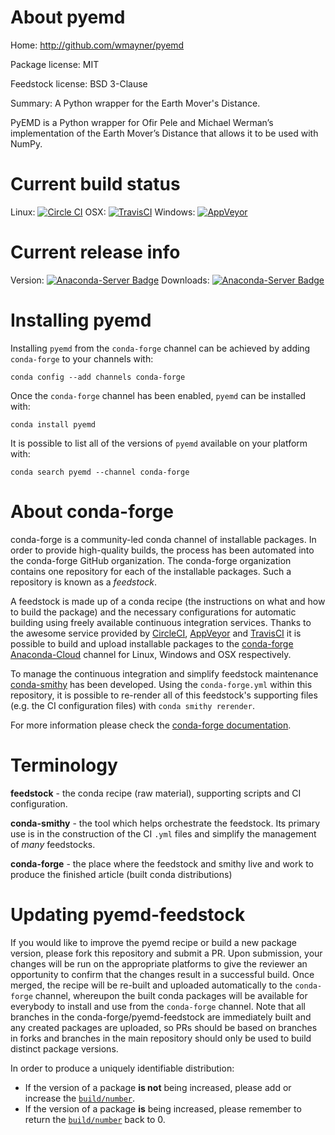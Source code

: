 About pyemd
===========

Home: http://github.com/wmayner/pyemd

Package license: MIT

Feedstock license: BSD 3-Clause

Summary: A Python wrapper for the Earth Mover's Distance.

PyEMD is a Python wrapper for Ofir Pele and Michael Werman’s implementation
of the Earth Mover’s Distance that allows it to be used with NumPy.


Current build status
====================

Linux: [![Circle CI](https://circleci.com/gh/conda-forge/pyemd-feedstock.svg?style=shield)](https://circleci.com/gh/conda-forge/pyemd-feedstock)
OSX: [![TravisCI](https://travis-ci.org/conda-forge/pyemd-feedstock.svg?branch=master)](https://travis-ci.org/conda-forge/pyemd-feedstock)
Windows: [![AppVeyor](https://ci.appveyor.com/api/projects/status/github/conda-forge/pyemd-feedstock?svg=True)](https://ci.appveyor.com/project/conda-forge/pyemd-feedstock/branch/master)

Current release info
====================
Version: [![Anaconda-Server Badge](https://anaconda.org/conda-forge/pyemd/badges/version.svg)](https://anaconda.org/conda-forge/pyemd)
Downloads: [![Anaconda-Server Badge](https://anaconda.org/conda-forge/pyemd/badges/downloads.svg)](https://anaconda.org/conda-forge/pyemd)

Installing pyemd
================

Installing `pyemd` from the `conda-forge` channel can be achieved by adding `conda-forge` to your channels with:

```
conda config --add channels conda-forge
```

Once the `conda-forge` channel has been enabled, `pyemd` can be installed with:

```
conda install pyemd
```

It is possible to list all of the versions of `pyemd` available on your platform with:

```
conda search pyemd --channel conda-forge
```


About conda-forge
=================

conda-forge is a community-led conda channel of installable packages.
In order to provide high-quality builds, the process has been automated into the
conda-forge GitHub organization. The conda-forge organization contains one repository
for each of the installable packages. Such a repository is known as a *feedstock*.

A feedstock is made up of a conda recipe (the instructions on what and how to build
the package) and the necessary configurations for automatic building using freely
available continuous integration services. Thanks to the awesome service provided by
[CircleCI](https://circleci.com/), [AppVeyor](http://www.appveyor.com/)
and [TravisCI](https://travis-ci.org/) it is possible to build and upload installable
packages to the [conda-forge](https://anaconda.org/conda-forge)
[Anaconda-Cloud](http://docs.anaconda.org/) channel for Linux, Windows and OSX respectively.

To manage the continuous integration and simplify feedstock maintenance
[conda-smithy](http://github.com/conda-forge/conda-smithy) has been developed.
Using the ``conda-forge.yml`` within this repository, it is possible to re-render all of
this feedstock's supporting files (e.g. the CI configuration files) with ``conda smithy rerender``.

For more information please check the [conda-forge documentation](https://conda-forge.org/docs/).

Terminology
===========

**feedstock** - the conda recipe (raw material), supporting scripts and CI configuration.

**conda-smithy** - the tool which helps orchestrate the feedstock.
                   Its primary use is in the construction of the CI ``.yml`` files
                   and simplify the management of *many* feedstocks.

**conda-forge** - the place where the feedstock and smithy live and work to
                  produce the finished article (built conda distributions)


Updating pyemd-feedstock
========================

If you would like to improve the pyemd recipe or build a new
package version, please fork this repository and submit a PR. Upon submission,
your changes will be run on the appropriate platforms to give the reviewer an
opportunity to confirm that the changes result in a successful build. Once
merged, the recipe will be re-built and uploaded automatically to the
`conda-forge` channel, whereupon the built conda packages will be available for
everybody to install and use from the `conda-forge` channel.
Note that all branches in the conda-forge/pyemd-feedstock are
immediately built and any created packages are uploaded, so PRs should be based
on branches in forks and branches in the main repository should only be used to
build distinct package versions.

In order to produce a uniquely identifiable distribution:
 * If the version of a package **is not** being increased, please add or increase
   the [``build/number``](http://conda.pydata.org/docs/building/meta-yaml.html#build-number-and-string).
 * If the version of a package **is** being increased, please remember to return
   the [``build/number``](http://conda.pydata.org/docs/building/meta-yaml.html#build-number-and-string)
   back to 0.